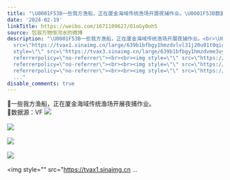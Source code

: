 ```yaml
---
title: "\U0001F53B一些我方渔船，正在厦金海域传统渔场开展夜捕作业。\U0001F53B数据源：VF [图片][图片][图片][图片][图片][图片][图片]"
date: '2024-02-19'
linkTitle: https://weibo.com/1671109627/O1oGy0oh5
source: 包容万物恒河水的微博
description: "\U0001F53B一些我方渔船，正在厦金海域传统渔场开展夜捕作业。<br>\U0001F53B数据源：VF <img style=\"\"
  src=\"https://tvax1.sinaimg.cn/large/639b1bfbgy1hmzdvlvl31j20u01t0qic.jpg\" referrerpolicy=\"no-referrer\"><br><br><img
  style=\"\" src=\"https://tvax3.sinaimg.cn/large/639b1bfbgy1hmzdvme3uyj20u01o047h.jpg\"
  referrerpolicy=\"no-referrer\"><br><br><img style=\"\" src=\"https://tvax3.sinaimg.cn/large/639b1bfbgy1hmzdvmwy1rj20u01nvtia.jpg\"
  referrerpolicy=\"no-referrer\"><br><br><img style=\"\" src=\"https://tvax2.sinaimg.cn/large/639b1bfbgy1hmzdvnhouxj20u01o3qd1.jpg\"
  referrerpolicy=\"no-referrer\"><br><br><img style=\"\" src=\"https://tvax1.sinaimg.cn
  ..."
disable_comments: true
---
```

🔻一些我方渔船，正在厦金海域传统渔场开展夜捕作业。<br>🔻数据源：VF <img style="" src="https://tvax1.sinaimg.cn/large/639b1bfbgy1hmzdvlvl31j20u01t0qic.jpg" referrerpolicy="no-referrer"><br><br><img style="" src="https://tvax3.sinaimg.cn/large/639b1bfbgy1hmzdvme3uyj20u01o047h.jpg" referrerpolicy="no-referrer"><br><br><img style="" src="https://tvax3.sinaimg.cn/large/639b1bfbgy1hmzdvmwy1rj20u01nvtia.jpg" referrerpolicy="no-referrer"><br><br><img style="" src="https://tvax2.sinaimg.cn/large/639b1bfbgy1hmzdvnhouxj20u01o3qd1.jpg" referrerpolicy="no-referrer"><br><br><img style="" src="https://tvax1.sinaimg.cn ...